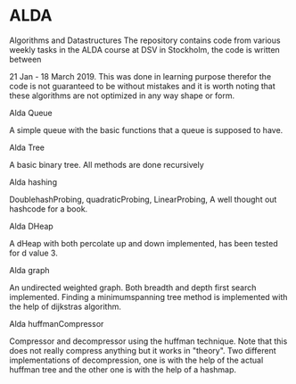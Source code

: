 # ALDA
Algorithms and Datastructures
The repository contains code from various weekly tasks in the ALDA course at DSV in Stockholm, the code is written between 

21 Jan - 18 March 2019. This was done in learning purpose therefor the code is not guaranteed to be without mistakes and
it is worth noting that these algorithms are not optimized in any way shape or form.

Alda Queue

A simple queue with the basic functions that a queue is supposed to have.

Alda Tree

A basic binary tree. All methods are done recursively

Alda hashing

DoublehashProbing, quadraticProbing, LinearProbing, A well thought out hashcode for a book.


Alda DHeap

A dHeap with both percolate up and down implemented, has been tested for d value 3.

Alda graph

An undirected weighted graph. Both breadth and depth first search implemented. Finding a minimumspanning tree method is implemented
with the help of dijkstras algorithm.

Alda huffmanCompressor

Compressor and decompressor using the huffman technique. Note that this does not really compress anything but it works in "theory".
Two different implementations of decompression, one is with the help of the actual huffman tree and the other one is with the help of
a hashmap.
